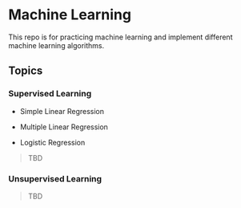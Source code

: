 # Machine Learning

This repo is for practicing machine learning and implement different machine learning algorithms.

## Topics

### Supervised Learning

- Simple Linear Regression

- Multiple Linear Regression

- Logistic Regression

> TBD

### Unsupervised Learning
> TBD



